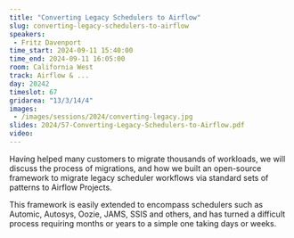 ```yaml
---
title: "Converting Legacy Schedulers to Airflow"
slug: converting-legacy-schedulers-to-airflow
speakers:
 - Fritz Davenport
time_start: 2024-09-11 15:40:00
time_end: 2024-09-11 16:05:00
room: California West
track: Airflow & ...
day: 20242
timeslot: 67
gridarea: "13/3/14/4"
images: 
 - /images/sessions/2024/converting-legacy.jpg
slides: 2024/57-Converting-Legacy-Schedulers-to-Airflow.pdf
video: 
---
```


Having helped many customers to migrate thousands of workloads, we will discuss the process of migrations, and how we built an open-source framework to migrate legacy scheduler workflows via standard sets of patterns to Airflow Projects.

This framework is easily extended to encompass schedulers such as Automic, Autosys, Oozie, JAMS, SSIS and others, and has turned a difficult process requiring months or years to a simple one taking days or weeks.